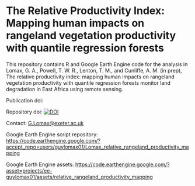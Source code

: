 # The Relative Productivity Index: Mapping human impacts on rangeland vegetation productivity with quantile regression forests

This repository contains R and Google Earth Engine code for the analysis in Lomax, G. A., Powell, T. W. R., Lenton, T. M., and Cunliffe, A. M. (in prep), The relative productivity index: mapping human impacts on rangeland vegetation productivity with quantile regression forests monitor land degradation in East Africa using remote sensing.

Publication doi: 

Repository doi: [![DOI](https://zenodo.org/badge/724703367.svg)](https://doi.org/10.5281/zenodo.13987665)


Contact: G.Lomax@exeter.ac.uk

Google Earth Engine script repository: https://code.earthengine.google.com/?accept_repo=users/guylomax01/Lomax_relative_rangeland_productivity_mapping

Google Earth Engine assets: https://code.earthengine.google.com/?asset=projects/ee-guylomax01/assets/relative_rangeland_productivity_mapping
